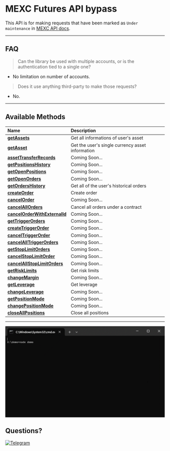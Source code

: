 <h1>MEXC Futures API bypass</h1>

This API is for making requests that have been marked as `Under maintenance` in [MEXC API docs](https://mexcdevelop.github.io/apidocs/contract_v1_en/#order-under-maintenance).


---


<h2>FAQ</h2>

> Can the library be used with multiple accounts, or is the authentication tied to a single one?
- No limitation on number of accounts.

> Does it use anything third-party to make those requests?
- No.


---


<h2>Available Methods</h2>

<table style="width:100%">
  <thead>
    <tr>
      <th align="left">Name</th>
      <th align="left">Description</th>
    </tr>
  </thead>
  <tbody>
    <tr>
      <td><a href="https://github.com/ApTyp4uK1337/mexc-futures-api-bypass/blob/main/docs/getAssets.md"><strong>getAssets</strong></a></td>
      <td>Get all informations of user's asset</td>
    </tr>
    <tr>
      <td><a href="https://github.com/ApTyp4uK1337/mexc-futures-api-bypass/blob/main/docs/getAsset.md"><strong>getAsset</strong></a></td>
      <td>Get the user's single currency asset information</td>
    </tr>
    <tr>
      <td><a href="#"><strong>assetTransferRecords</strong></a></td>
      <td>Coming Soon...</td>
    </tr>
    <tr>
      <td><a href="#"><strong>getPositionsHistory</strong></a></td>
      <td>Coming Soon...</td>
    </tr>
    <tr>
      <td><a href="#"><strong>getOpenPositions</strong></a></td>
      <td>Coming Soon...</td>
    </tr>
    <tr>
      <td><a href="#"><strong>getOpenOrders</strong></a></td>
      <td>Coming Soon...</td>
    </tr>
    <tr>
      <td><a href="https://github.com/ApTyp4uK1337/mexc-futures-api-bypass/blob/main/docs/getOrdersHistory.md"><strong>getOrdersHistory</strong></a></td>
      <td>Get all of the user's historical orders</td>
    </tr>
    <tr>
      <td><a href="https://github.com/ApTyp4uK1337/mexc-futures-api-bypass/blob/main/docs/createOrder.md"><strong>createOrder</strong></a></td>
      <td>Create order</td>
    </tr>
    <tr>
      <td><a href="#"><strong>cancelOrder</strong></a></td>
      <td>Coming Soon...</td>
    </tr>
    <tr>
      <td><a href="https://github.com/ApTyp4uK1337/mexc-futures-api-bypass/blob/main/docs/cancelAllOrders.md"><strong>cancelAllOrders</strong></a></td>
      <td>Cancel all orders under a contract</td>
    </tr>
    <tr>
      <td><a href="#"><strong>cancelOrderWithExternalId</strong></a></td>
      <td>Coming Soon...</td>
    </tr>
    <tr>
      <td><a href="#"><strong>getTriggerOrders</strong></a></td>
      <td>Coming Soon...</td>
    </tr>
    <tr>
      <td><a href="#"><strong>createTriggerOrder</strong></a></td>
      <td>Coming Soon...</td>
    </tr>
    <tr>
      <td><a href="#"><strong>cancelTriggerOrder</strong></a></td>
      <td>Coming Soon...</td>
    </tr>
    <tr>
      <td><a href="#"><strong>cancelAllTriggerOrders</strong></a></td>
      <td>Coming Soon...</td>
    </tr>
    <tr>
      <td><a href="#"><strong>getStopLimitOrders</strong></a></td>
      <td>Coming Soon...</td>
    </tr>
    <tr>
      <td><a href="#"><strong>cancelStopLimitOrder</strong></a></td>
      <td>Coming Soon...</td>
    </tr>
    <tr>
      <td><a href="#"><strong>cancelAllStopLimitOrders</strong></a></td>
      <td>Coming Soon...</td>
    </tr>
    <tr>
      <td><a href="https://github.com/ApTyp4uK1337/mexc-futures-api-bypass/blob/main/docs/getRiskLimits.md"><strong>getRiskLimits</strong></a></td>
      <td>Get risk limits</td>
    </tr>
    <tr>
      <td><a href="#"><strong>changeMargin</strong></a></td>
      <td>Coming Soon...</td>
    </tr>
    <tr>
      <td><a href="https://github.com/ApTyp4uK1337/mexc-futures-api-bypass/blob/main/docs/getLeverage.md"><strong>getLeverage</strong></a></td>
      <td>Get leverage</td>
    </tr>
    <tr>
      <td><a href="#"><strong>changeLeverage</strong></a></td>
      <td>Coming Soon...</td>
    </tr>
    <tr>
      <td><a href="#"><strong>getPositionMode</strong></a></td>
      <td>Coming Soon...</td>
    </tr>
    <tr>
      <td><a href="#"><strong>changePositionMode</strong></a></td>
      <td>Coming Soon...</td>
    </tr>
    <tr>
      <td><a href="https://github.com/ApTyp4uK1337/mexc-futures-api-bypass/blob/main/docs/closeAllPositions.md"><strong>closeAllPositions</strong></a></td>
      <td>Close all positions</td>
    </tr>
  </tbody>
</table>


---


<img src="https://github.com/ApTyp4uK1337/mexc-futures-api-bypass/blob/main/assets/preview.gif?raw=true" align="center"/>


## Questions?
<a href="https://t.me/aptyp4uk1337"><img src="https://img.shields.io/badge/Telegram-2CA5E0?style=for-the-badge&logo=telegram&logoColor=white" title="Telegram"></a>